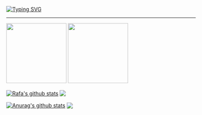<a href="https://git.io/typing-svg"><img src="https://readme-typing-svg.demolab.com?font=Caveat&size=32&pause=1000&color=44475A&width=435&lines=Prazer%2C+meu+nome+%C3%A9+Rafaela+Hitomi!" alt="Typing SVG" /></a> <!-- https://readme-typing-svg.demolab.com/demo/ -->

---




<div>
  <img height="160em" src="https://github-readme-stats.vercel.app/api?username=rafahitomi&show_icons=true&theme=dracula&includes_all_commits-true&count_private=true">
  <img height="160em" src="https://github-readme-stats.vercel.app/api/top-langs/?username=rafahitomi&layout=compact&langs_count=16&theme=dracula">
</div>


<a href="https://github.com/rafahitomi/github-readme-stats"><img align="center" src="https://github-readme-stats.vercel.app/api?username=rafahitomi&show_icons=true&include_all_commits=true&theme=dracula&hide_border=true" alt="Rafa's github stats" /></a> <a href="https://github.com/rafahitomi/github-readme-stats"><img align="center" src="https://github-readme-stats.vercel.app/api/top-langs/?username=rafahitomi&layout=compact&theme=dracula&hide_border=true" /></a>




<a href="https://github.com/anuraghazra/github-readme-stats"><img align="center" src="https://github-readme-stats.vercel.app/api?username=anuraghazra&show_icons=true&include_all_commits=true&theme=buefy&hide_border=true" alt="Anurag's github stats" /></a>
<a href="https://github.com/anuraghazra/github-readme-stats"><img align="center" src="https://github-readme-stats.vercel.app/api/top-langs/?username=anuraghazra&layout=compact&theme=buefy&hide_border=true" /></a>
